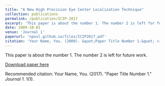 ```yaml
---
title: "A New High Precision Eye Center Localization Technique"
collection: publications
permalink: /publication/ICIP-2017
excerpt: 'This paper is about the number 1. The number 2 is left for future work.'
date: 2009-10-01
venue: 'Journal 1'
paperurl: 'npoul.github.io/files/ICIP2017.pdf'
citation: 'Your Name, You. (2009). &quot;Paper Title Number 1.&quot; <i>Journal 1</i>. 1(1).'
---
```

This paper is about the number 1. The number 2 is left for future work.

[Download paper here](http://npoul.github.io/files/ICIP2017.pdf)

Recommended citation: Your Name, You. (2017). "Paper Title Number 1." <i>Journal 1</i>. 1(1).
